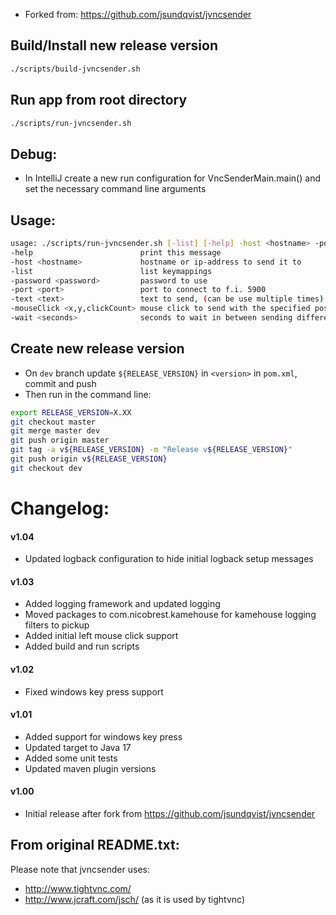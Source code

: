 - Forked from: https://github.com/jsundqvist/jvncsender

## Build/Install new release version

```sh
./scripts/build-jvncsender.sh
```

## Run app from root directory

```sh
./scripts/run-jvncsender.sh
```

## Debug:

- In IntelliJ create a new run configuration for VncSenderMain.main() and set the necessary command line arguments

## Usage:

```sh
usage: ./scripts/run-jvncsender.sh [-list] [-help] -host <hostname> -port <port> -text <text> -mouseClick <x,y,clickCount> [-password <password>] [-wait <seconds>]
-help                        print this message
-host <hostname>             hostname or ip-address to send it to
-list                        list keymappings
-password <password>         password to use
-port <port>                 port to connect to f.i. 5900
-text <text>                 text to send, (can be use multiple times)
-mouseClick <x,y,clickCount> mouse click to send with the specified position and click count
-wait <seconds>              seconds to wait in between sending different texts (default=1s)
```

## Create new release version

- On `dev` branch update `${RELEASE_VERSION}` in `<version>` in `pom.xml`, commit and push
- Then run in the command line:
```sh
export RELEASE_VERSION=X.XX
git checkout master
git merge master dev
git push origin master
git tag -a v${RELEASE_VERSION} -m "Release v${RELEASE_VERSION}"
git push origin v${RELEASE_VERSION}
git checkout dev
```

# Changelog:

#### v1.04

- Updated logback configuration to hide initial logback setup messages

#### v1.03

- Added logging framework and updated logging
- Moved packages to com.nicobrest.kamehouse for kamehouse logging filters to pickup
- Added initial left mouse click support
- Added build and run scripts

#### v1.02

- Fixed windows key press support

#### v1.01

- Added support for windows key press
- Updated target to Java 17
- Added some unit tests
- Updated maven plugin versions

#### v1.00

- Initial release after fork from https://github.com/jsundqvist/jvncsender

From original README.txt:
---------------------

Please note that jvncsender uses:

- http://www.tightvnc.com/
- http://www.jcraft.com/jsch/ (as it is used by tightvnc)
